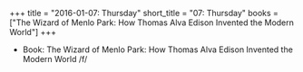 +++
title = "2016-01-07: Thursday"
short_title = "07: Thursday"
books = ["The Wizard of Menlo Park: How Thomas Alva Edison Invented the Modern World"]
+++


* Book: The Wizard of Menlo Park: How Thomas Alva Edison Invented the Modern World /f/
